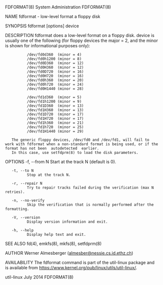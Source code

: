 FDFORMAT(8)                                                                       System Administration                                                                       FDFORMAT(8)

NAME
       fdformat - low-level format a floppy disk

SYNOPSIS
       fdformat [options] device

DESCRIPTION
       fdformat  does  a  low-level format on a floppy disk.  device is usually one of the following (for floppy devices the major = 2, and the minor is shown for informational purposes
       only):

              /dev/fd0d360  (minor = 4)
              /dev/fd0h1200 (minor = 8)
              /dev/fd0D360  (minor = 12)
              /dev/fd0H360  (minor = 12)
              /dev/fd0D720  (minor = 16)
              /dev/fd0H720  (minor = 16)
              /dev/fd0h360  (minor = 20)
              /dev/fd0h720  (minor = 24)
              /dev/fd0H1440 (minor = 28)

              /dev/fd1d360  (minor = 5)
              /dev/fd1h1200 (minor = 9)
              /dev/fd1D360  (minor = 13)
              /dev/fd1H360  (minor = 13)
              /dev/fd1D720  (minor = 17)
              /dev/fd1H720  (minor = 17)
              /dev/fd1h360  (minor = 21)
              /dev/fd1h720  (minor = 25)
              /dev/fd1H1440 (minor = 29)

       The generic floppy devices, /dev/fd0 and /dev/fd1, will fail to work with fdformat when a non-standard format is being used, or if the format has not been  autodetected  earlier.
       In this case, use setfdprm(8) to load the disk parameters.

OPTIONS
       -f, --from N
              Start at the track N (default is 0).

       -t, --to N
              Stop at the track N.

       -r, --repair N
              Try to repair tracks failed during the verification (max N retries).

       -n, --no-verify
              Skip the verification that is normally performed after the formatting.

       -V, --version
              Display version information and exit.

       -h, --help
              Display help text and exit.

SEE ALSO
       fd(4), emkfs(8), mkfs(8), setfdprm(8)

AUTHOR
       Werner Almesberger (almesber@nessie.cs.id.ethz.ch)

AVAILABILITY
       The fdformat command is part of the util-linux package and is available from https://www.kernel.org/pub/linux/utils/util-linux/.

util-linux                                                                              July 2014                                                                             FDFORMAT(8)
